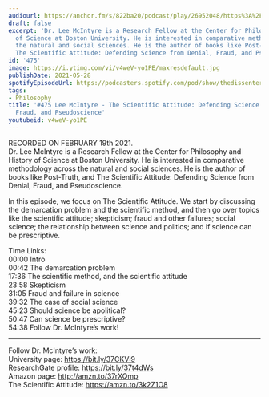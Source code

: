 ```yaml
---
audiourl: https://anchor.fm/s/822ba20/podcast/play/26952048/https%3A%2F%2Fd3ctxlq1ktw2nl.cloudfront.net%2Fstaging%2F2021-1-19%2F5b50e817-83f9-a76e-8f61-64ed94d00b41.m4a
draft: false
excerpt: 'Dr. Lee McIntyre is a Research Fellow at the Center for Philosophy and History
  of Science at Boston University. He is interested in comparative methodology across
  the natural and social sciences. He is the author of books like Post-Truth, and
  The Scientific Attitude: Defending Science from Denial, Fraud, and Pseudoscience.'
id: '475'
image: https://i.ytimg.com/vi/v4weV-yo1PE/maxresdefault.jpg
publishDate: 2021-05-28
spotifyEpisodeUrl: https://podcasters.spotify.com/pod/show/thedissenter/episodes/475-Lee-McIntyre---The-Scientific-Attitude-Defending-Science-from-Denial--Fraud--and-Pseudoscience-eql0tg
tags:
- Philosophy
title: '#475 Lee McIntyre - The Scientific Attitude: Defending Science from Denial,
  Fraud, and Pseudoscience'
youtubeid: v4weV-yo1PE
---
```

<div class="timelinks">

RECORDED ON FEBRUARY 19th 2021.  
Dr. Lee McIntyre is a Research Fellow at the Center for Philosophy and History of Science at Boston University. He is interested in comparative methodology across the natural and social sciences. He is the author of books like Post-Truth, and The Scientific Attitude: Defending Science from Denial, Fraud, and Pseudoscience.

In this episode, we focus on The Scientific Attitude. We start by discussing the demarcation problem and the scientific method, and then go over topics like the scientific attitude; skepticism; fraud and other failures; social science; the relationship between science and politics; and if science can be prescriptive.

Time Links:  
<time>00:00</time> Intro  
<time>00:42</time> The demarcation problem  
<time>17:36</time> The scientific method, and the scientific attitude  
<time>23:58</time> Skepticism  
<time>31:05</time> Fraud and failure in science  
<time>39:32</time> The case of social science  
<time>45:23</time> Should science be apolitical?  
<time>50:47</time> Can science be prescriptive?  
<time>54:38</time> Follow Dr. McIntyre’s work!

---

Follow Dr. McIntyre’s work:  
University page: https://bit.ly/37CKVi9  
ResearchGate profile: https://bit.ly/37t4dWs  
Amazon page: http://amzn.to/37rXQmp  
The Scientific Attitude: https://amzn.to/3k2Z1O8
</div>

